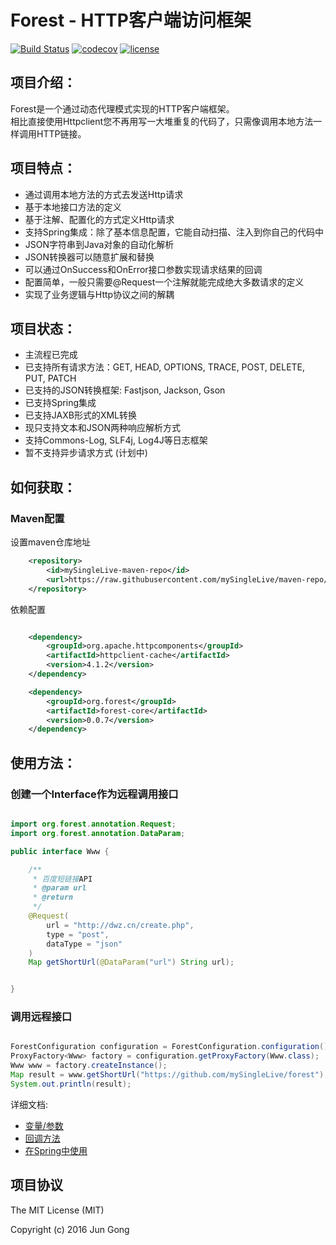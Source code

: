 # Forest - HTTP客户端访问框架


[![Build Status](https://api.travis-ci.org/mySingleLive/forest.svg?branch=master)](https://travis-ci.org/mySingleLive/forest)
[![codecov](https://codecov.io/gh/mySingleLive/forest/branch/master/graph/badge.svg)](https://codecov.io/gh/mySingleLive/forest)
[![license](https://img.shields.io/badge/license-MIT%20License-blue.svg)](https://opensource.org/licenses/mit-license.php)

项目介绍：
-------------------------------------

Forest是一个通过动态代理模式实现的HTTP客户端框架。<br>
相比直接使用Httpclient您不再用写一大堆重复的代码了，只需像调用本地方法一样调用HTTP链接。

项目特点：
-----
* 通过调用本地方法的方式去发送Http请求
* 基于本地接口方法的定义
* 基于注解、配置化的方式定义Http请求
* 支持Spring集成：除了基本信息配置，它能自动扫描、注入到你自己的代码中
* JSON字符串到Java对象的自动化解析
* JSON转换器可以随意扩展和替换
* 可以通过OnSuccess和OnError接口参数实现请求结果的回调
* 配置简单，一般只需要@Request一个注解就能完成绝大多数请求的定义
* 实现了业务逻辑与Http协议之间的解耦


项目状态：
-------------------------------------

* 主流程已完成
* 已支持所有请求方法：GET, HEAD, OPTIONS, TRACE, POST, DELETE, PUT, PATCH
* 已支持的JSON转换框架: Fastjson, Jackson, Gson
* 已支持Spring集成
* 已支持JAXB形式的XML转换
* 现只支持文本和JSON两种响应解析方式
* 支持Commons-Log, SLF4j, Log4J等日志框架
* 暂不支持异步请求方式 (计划中)


如何获取：
-------------------------------------

### Maven配置

设置maven仓库地址

```xml
    <repository>
        <id>mySingleLive-maven-repo</id>
        <url>https://raw.githubusercontent.com/mySingleLive/maven-repo/master/repository</url>
    </repository>
```

依赖配置

```xml

    <dependency>
        <groupId>org.apache.httpcomponents</groupId>
        <artifactId>httpclient-cache</artifactId>
        <version>4.1.2</version>
    </dependency>

    <dependency>
        <groupId>org.forest</groupId>
        <artifactId>forest-core</artifactId>
        <version>0.0.7</version>
    </dependency>

```


使用方法：
-------------------------------------
### 创建一个Interface作为远程调用接口

```java

import org.forest.annotation.Request;
import org.forest.annotation.DataParam;

public interface Www {

    /**
     * 百度短链接API
     * @param url
     * @return
     */
    @Request(
        url = "http://dwz.cn/create.php",
        type = "post",
        dataType = "json"
    )
    Map getShortUrl(@DataParam("url") String url);


}


```


### 调用远程接口
```java

ForestConfiguration configuration = ForestConfiguration.configuration();
ProxyFactory<Www> factory = configuration.getProxyFactory(Www.class);
Www www = factory.createInstance();
Map result = www.getShortUrl("https://github.com/mySingleLive/forest");
System.out.println(result);

```


详细文档:<br>
* [变量/参数](https://github.com/mySingleLive/forest/blob/master/forest-core/src/main/doc/DOCUMENTATION.md)<br>
* [回调方法](https://github.com/mySingleLive/forest/blob/master/forest-core/src/main/doc/CALLBACK.md)<br>
* [在Spring中使用](https://github.com/mySingleLive/forest/blob/master/forest-core/src/main/doc/SPRING.md)


项目协议
--------------------------
The MIT License (MIT)

Copyright (c) 2016 Jun Gong